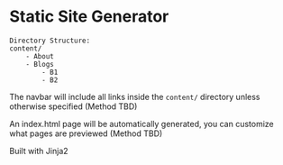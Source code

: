 # Static Site Generator

```
Directory Structure:
content/
    - About
    - Blogs
        - B1
        - B2
```

The navbar will include all links inside the `content/` directory unless otherwise specified (Method TBD)

An index.html page will be automatically generated, you can customize what pages are previewed (Method TBD)

Built with Jinja2
